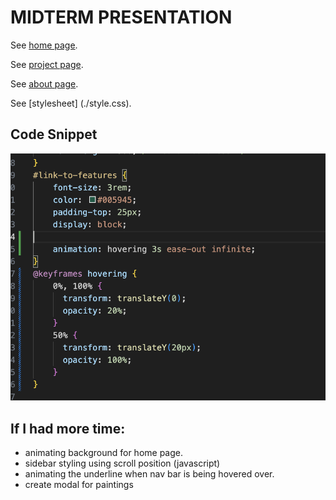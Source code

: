 # MIDTERM PRESENTATION

See [home page](./home.html).

See [project page](./work2.html).

See [about page](./aboutme.html).

See [stylesheet] (./style.css).

## Code Snippet

![Keyframe animation](./media/keyframe-animation.png "keyframe animation")


## If I had more time:
- animating background for home page.
- sidebar styling using scroll position (javascript)
- animating the underline when nav bar is being hovered over.
- create modal for paintings